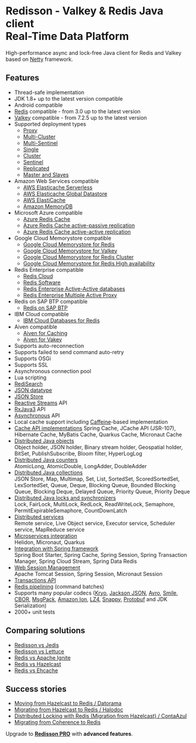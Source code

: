# Redisson - Valkey & Redis Java client<br/>Real-Time Data Platform

High-performance async and lock-free Java client for Redis and Valkey based on [Netty](http://netty.io) framework.  


## Features

* Thread-safe implementation
* JDK 1.8+ up to the latest version compatible
* Android compatible
* [Redis](https://redis.io) compatible - from 3.0 up to the latest version
* [Valkey](https://valkey.io) compatible - from 7.2.5 up to the latest version
* Supported deployment types
    * [Proxy](configuration.md/#proxy-mode)
    * [Multi-Cluster](configuration.md/#multi-cluster-mode)
    * [Multi-Sentinel](configuration.md/#multi-sentinel-mode)
    * [Single](configuration.md/#single-mode)
    * [Cluster](configuration.md/#cluster-mode)
    * [Sentinel](configuration.md/#sentinel-mode)
    * [Replicated](configuration.md/#replicated-mode)
    * [Master and Slaves](configuration.md/#master-slave-mode)
* Amazon Web Services compatible
     * [AWS Elasticache Serverless](https://aws.amazon.com/elasticache/features/#Serverless)
     * [AWS Elasticache Global Datastore](https://docs.aws.amazon.com/AmazonElastiCache/latest/red-ug/Redis-Global-Datastore.html)
     * [AWS ElastiCache](https://docs.aws.amazon.com/AmazonElastiCache/latest/red-ug/WhatIs.html)
     * [Amazon MemoryDB](https://aws.amazon.com/memorydb)
* Microsoft Azure compatible
     * [Azure Redis Cache](https://azure.microsoft.com/en-us/services/cache/)
     * [Azure Redis Cache active-passive replication](https://learn.microsoft.com/en-us/azure/azure-cache-for-redis/cache-how-to-geo-replication)
     * [Azure Redis Cache active-active replication](https://learn.microsoft.com/en-us/azure/azure-cache-for-redis/cache-how-to-active-geo-replication)
* Google Cloud Memorystore compatible
     * [Google Cloud Memorystore for Redis](https://cloud.google.com/memorystore/docs/redis/)
     * [Google Cloud Memorystore for Valkey](https://cloud.google.com/memorystore/docs/valkey/)
     * [Google Cloud Memorystore for Redis Cluster](https://cloud.google.com/memorystore/docs/cluster)
     * [Google Cloud Memorystore for Redis High availability](https://cloud.google.com/memorystore/docs/redis/high-availability)
* Redis Enterprise compatible
     * [Redis Cloud](https://redis.io/cloud/)
     * [Redis Software](https://redis.io/software/)
     * [Redis Enterprise Active-Active databases](https://docs.redis.com/latest/rs/databases/active-active/get-started/)
     * [Redis Enterprise Multiple Active Proxy](https://redis.io/docs/latest/operate/rs/databases/configure/proxy-policy/#multiple-active-proxies)
* Redis on SAP BTP compatible
     * [Redis on SAP BTP](https://www.sap.com/products/technology-platform/redis-on-sap-btp-hyperscaler-option.html)
* IBM Cloud compatible
     * [IBM Cloud Databases for Redis](https://www.ibm.com/cloud/databases-for-redis)
* Aiven compatible
     * [Aiven for Caching](https://aiven.io/caching)
     * [Aiven for Vakey](https://aiven.io/valkey)
* Supports auto-reconnection  
* Supports failed to send command auto-retry  
* Supports OSGi  
* Supports SSL  
* Asynchronous connection pool  
* Lua scripting  
* [RediSearch](data-and-services/services.md/#redisearch-service)
* [JSON datatype](data-and-services/objects.md/#json-object-holder)
* [JSON Store](data-and-services/collections.md/#json-store) 
* [Reactive Streams](api-models.md/#reactive-api) API  
* [RxJava3](api-models.md/#rxjava-api) API  
* [Asynchronous](api-models.md/#synchronous-and-asynchronous-api) API  
* Local cache support including [Caffeine](https://github.com/ben-manes/caffeine)-based implementation
* [Cache API implementations](cache-api-implementations.md)
    Spring Cache, JCache API (JSR-107), Hibernate Cache, MyBatis Cache, Quarkus Cache, Micronaut Cache
* [Distributed Java objects](data-and-services/objects.md)  
    Object holder, JSON holder, Binary stream holder, Geospatial holder, BitSet, PublishSubscribe, Bloom filter, HyperLogLog
* [Distributed Java counters](data-and-services/counters.md)  
    AtomicLong, AtomicDouble, LongAdder, DoubleAdder
* [Distributed Java collections](data-and-services/collections.md)  
    JSON Store, Map, Multimap, Set, List, SortedSet, ScoredSortedSet, LexSortedSet, Queue, Deque, Blocking Queue, Bounded Blocking Queue, Blocking Deque, Delayed Queue, Priority Queue, Priority Deque
* [Distributed Java locks and synchronizers](data-and-services/locks-and-synchronizers.md)  
    Lock, FairLock, MultiLock, RedLock, ReadWriteLock, Semaphore, PermitExpirableSemaphore, CountDownLatch
* [Distributed services](data-and-services/services.md)  
    Remote service, Live Object service, Executor service, Scheduler service, MapReduce service
* [Microservices integration](microservices-integration.md)  
    Helidon, Micronaut, Quarkus
* [Integration with Spring framework](integration-with-spring.md)  
    Spring Boot Starter, Spring Cache, Spring Session, Spring Transaction Manager, Spring Cloud Stream, Spring Data Redis
* [Web Session Management](web-session-management.md)  
    Apache Tomcat Session, Spring Session, Micronaut Session
* [Transactions API](transactions.md)
* [Redis pipelining](pipelining.md) (command batches)
* Supports many popular codecs ([Kryo](https://github.com/EsotericSoftware/kryo), [Jackson JSON](https://github.com/FasterXML/jackson), [Avro](http://avro.apache.org/), [Smile](http://wiki.fasterxml.com/SmileFormatSpec), [CBOR](http://cbor.io/), [MsgPack](http://msgpack.org/), [Amazon Ion](https://amzn.github.io/ion-docs/), [LZ4](https://github.com/jpountz/lz4-java), [Snappy](https://github.com/xerial/snappy-java), [Protobuf](https://github.com/protocolbuffers/protobuf) and JDK Serialization)
* 2000+ unit tests  

## Comparing solutions
- [Redisson vs Jedis](https://redisson.org/feature-comparison-redisson-vs-jedis.html)
- [Redisson vs Lettuce](https://redisson.org/feature-comparison-redisson-vs-lettuce.html)
- [Redis vs Apache Ignite](https://redisson.org/feature-comparison-redis-vs-ignite.html)
- [Redis vs Hazelcast](https://redisson.org/feature-comparison-redis-vs-hazelcast.html)
- [Redis vs Ehcache](https://redisson.org/feature-comparison-redis-vs-ehcache.html)

## Success stories

- [Moving from Hazelcast to Redis  /  Datorama](https://engineering.datorama.com/moving-from-hazelcast-to-redis-b90a0769d1cb)  
- [Migrating from Hazelcast to Redis  /  Halodoc](https://blogs.halodoc.io/why-and-how-we-move-from-hazelcast-to-redis-2/)
- [Distributed Locking with Redis (Migration from Hazelcast)  /  ContaAzul](https://carlosbecker.com/posts/distributed-locks-redis/)  
- [Migrating from Coherence to Redis](https://www.youtube.com/watch?v=JF5R2ucKTEg)  

Upgrade to __[Redisson PRO](https://redisson.pro)__ with **advanced features**.